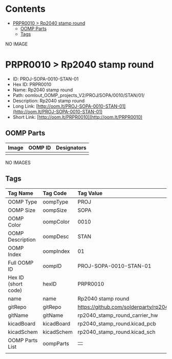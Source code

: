 



Contents
========

* [PRPR0010 > Rp2040 stamp round](#prpr0010--rp2040-stamp-round)
	* [OOMP Parts](#oomp-parts)
	* [Tags](#tags)
  
NO IMAGE  
# PRPR0010 > Rp2040 stamp round

- ID: PROJ-SOPA-0010-STAN-01
- Hex ID: PRPR0010
- Name: Rp2040 stamp round
- Path: oomlout_OOMP_projects_V2/PROJ/SOPA/0010/STAN/01/
- Description: Rp2040 stamp round
- Long Link: [http://oom.lt/PROJ-SOPA-0010-STAN-01](http://oom.lt/PROJ-SOPA-0010-STAN-01)
- Short Link: [http://oom.lt/PRPR0010](http://oom.lt/PRPR0010)

## OOMP Parts
  

|Image|OOMP ID|Designators|
| :--- | :--- | :--- |
||||
  
NO IMAGES  
## Tags
  

|Tag Name|Tag Code|Tag Value|
| :--- | :--- | :--- |
|OOMP Type|oompType|PROJ|
|OOMP Size|oompSize|SOPA|
|OOMP Color|oompColor|0010|
|OOMP Description|oompDesc|STAN|
|OOMP Index|oompIndex|01|
|Full OOMP ID|oompID|PROJ-SOPA-0010-STAN-01|
|Hex ID (short code)|hexID|PRPR0010|
|name|name|Rp2040 stamp round|
|gitRepo|gitRepo|https://github.com/solderparty/rp2040_stamp_round_carrier_hw|
|gitName|gitName|rp2040_stamp_round_carrier_hw|
|kicadBoard|kicadBoard|rp2040_stamp_round.kicad_pcb|
|kicadSchem|kicadSchem|rp2040_stamp_round.kicad_sch|
|OOMP Parts List|oompParts|<table><tr><td></td></tr></table>|
||||

